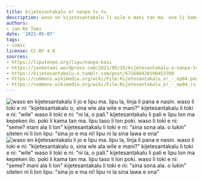 ```yaml
---
title: kijetesantakalu o! nanpa tu tu
description: waso en kijetesantakalu li wile e mani tan ma. ona li kama jo e… ijo.
authors:
- jan Ke Tami
date: '2021-05-07'
tags:
- comic
license: CC-BY 4.0
sources:
- https://liputenpo.org/lipu/nanpa-kasi
- https://janketami.wordpress.com/2021/05/15/kijetesantakalu-o-nanpa-tu-tu/
- https://kijetesantakalu-o.tumblr.com/post/671688420190453760
- https://commons.wikimedia.org/wiki/File:Kijetesantakalu_o!_-_ep04.png
- https://commons.wikimedia.org/wiki/File:Kijetesantakalu_o!_-_ep04_(sitelen_pona).png
---
```


![waso en kijetesantakalu li jo e lipu ma. lipu la, linja li pana e nasin. waso li toki e ni: "kijetesantakalu o, sina wle ala wile e mani?" kijetesantakalu li toki e ni: "wile" waso li toki e ni: "ni la, o pali." kijetesantakalu li pali e lipu lon ma kepeken ilo. poki li kama tan ma. lipu taso li lon poki. waso li toki e ni: "seme? mani ala li lon" kijetesantakalu li toki e ni: "sina sona ala. o lukin" sitelen ni li lon lipu: "sina jo e ma ni! lipu ni la sina lawa e ona"](https://upload.wikimedia.org/wikipedia/commons/e/ef/Kijetesantakalu_o%21_-_ep04.png)
![waso en kijetesantakalu li jo e lipu ma. lipu la, linja li pana e nasin. waso li toki e ni: "kijetesantakalu o, sina wle ala wile e mani?" kijetesantakalu li toki e ni: "wile" waso li toki e ni: "ni la, o pali." kijetesantakalu li pali e lipu lon ma kepeken ilo. poki li kama tan ma. lipu taso li lon poki. waso li toki e ni: "seme? mani ala li lon" kijetesantakalu li toki e ni: "sina sona ala. o lukin" sitelen ni li lon lipu: "sina jo e ma ni! lipu ni la sina lawa e ona"](https://upload.wikimedia.org/wikipedia/commons/5/55/Kijetesantakalu_o%21_-_ep04_%28sitelen_pona%29.png)